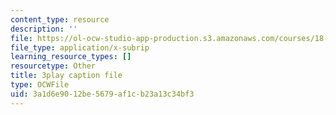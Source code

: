 ```yaml
---
content_type: resource
description: ''
file: https://ol-ocw-studio-app-production.s3.amazonaws.com/courses/18-065-matrix-methods-in-data-analysis-signal-processing-and-machine-learning-spring-2018/3a1d6e9012be5679af1cb23a13c34bf3_z3SmljnD_nQ.vtt
file_type: application/x-subrip
learning_resource_types: []
resourcetype: Other
title: 3play caption file
type: OCWFile
uid: 3a1d6e90-12be-5679-af1c-b23a13c34bf3
---
```

